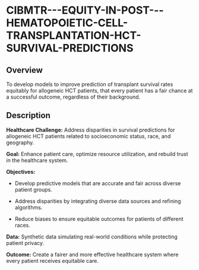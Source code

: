 # CIBMTR---EQUITY-IN-POST---HEMATOPOIETIC-CELL-TRANSPLANTATION-HCT-SURVIVAL-PREDICTIONS
## Overview
To develop models to improve prediction of transplant survival rates equitably for allogeneic HCT patients, that every patient has a fair chance at a successful outcome, regardless of their background.

## Description
**Healthcare Challenge:** Address disparities in survival predictions for allogeneic HCT patients related to socioeconomic status, race, and geography.

**Goal:** Enhance patient care, optimize resource utilization, and rebuild trust in the healthcare system.

**Objectives:**

- Develop predictive models that are accurate and fair across diverse patient groups.

- Address disparities by integrating diverse data sources and refining algorithms.

- Reduce biases to ensure equitable outcomes for patients of different races.

**Data:** Synthetic data simulating real-world conditions while protecting patient privacy.

**Outcome:** Create a fairer and more effective healthcare system where every patient receives equitable care.
